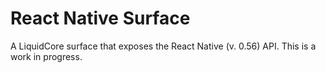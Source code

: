 # React Native Surface

A LiquidCore surface that exposes the React Native (v. 0.56) API.  This is a work in progress.
